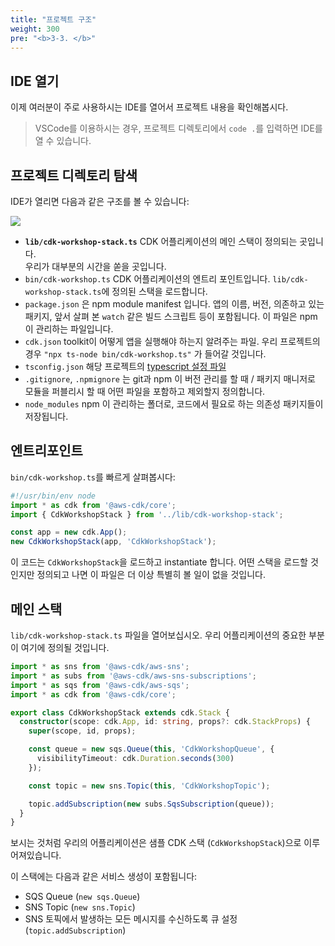 ```yaml
---
title: "프로젝트 구조"
weight: 300
pre: "<b>3-3. </b>"
---
```


## IDE 열기


이제 여러분이 주로 사용하시는 IDE를 열어서 프로젝트 내용을 확인해봅시다.
> VSCode를 이용하시는 경우, 프로젝트 디렉토리에서 `code .`를 입력하면 IDE를 열 수 있습니다.

## 프로젝트 디렉토리 탐색

IDE가 열리면 다음과 같은 구조를 볼 수 있습니다:

![](/images/15-cdk/structure.png)

* __`lib/cdk-workshop-stack.ts`__ CDK 어플리케이션의 메인 스택이 정의되는 곳입니다.  
  우리가 대부분의 시간을 쏟을 곳입니다.
* `bin/cdk-workshop.ts` CDK 어플리케이션의 엔트리 포인트입니다. `lib/cdk-workshop-stack.ts`에 정의된 스택을 로드합니다.
* `package.json` 은 npm module manifest 입니다. 앱의 이름, 버전, 의존하고 있는 패키지, 앞서 살펴 본 `watch` 같은 빌드 스크립트 등이 포함됩니다. 이 파일은 npm 이 관리하는 파일입니다.
* `cdk.json` toolkit이 어떻게 앱을 실행해야 하는지 알려주는 파일. 우리 프로젝트의 경우  `"npx ts-node bin/cdk-workshop.ts"` 가 들어갈 것입니다.
* `tsconfig.json` 해당 프로젝트의 [typescript
  설정 파일](https://www.typescriptlang.org/docs/handbook/tsconfig-json.html)
* `.gitignore`, `.npmignore` 는 git과 npm 이 버전 관리를 할 때 / 패키지 매니저로 모듈을 퍼블리시 할 때 어떤 파일을 포함하고 제외할지 정의합니다.
* `node_modules` npm 이 관리하는 폴더로, 코드에서 필요로 하는 의존성 패키지들이 저장됩니다.

## 엔트리포인트

`bin/cdk-workshop.ts`를 빠르게 살펴봅시다:

```js
#!/usr/bin/env node
import * as cdk from '@aws-cdk/core';
import { CdkWorkshopStack } from '../lib/cdk-workshop-stack';

const app = new cdk.App();
new CdkWorkshopStack(app, 'CdkWorkshopStack');
```

이 코드는 `CdkWorkshopStack`을 로드하고 instantiate 합니다.
어떤 스택을 로드할 것인지만 정의되고 나면 이 파일은 더 이상 특별히 볼 일이 없을 것입니다.


## 메인 스택

`lib/cdk-workshop-stack.ts` 파일을 열어보십시오. 우리 어플리케이션의 중요한 부분이 여기에 정의될 것입니다.

```ts
import * as sns from '@aws-cdk/aws-sns';
import * as subs from '@aws-cdk/aws-sns-subscriptions';
import * as sqs from '@aws-cdk/aws-sqs';
import * as cdk from '@aws-cdk/core';

export class CdkWorkshopStack extends cdk.Stack {
  constructor(scope: cdk.App, id: string, props?: cdk.StackProps) {
    super(scope, id, props);

    const queue = new sqs.Queue(this, 'CdkWorkshopQueue', {
      visibilityTimeout: cdk.Duration.seconds(300)
    });

    const topic = new sns.Topic(this, 'CdkWorkshopTopic');

    topic.addSubscription(new subs.SqsSubscription(queue));
  }
}
```

보시는 것처럼 우리의 어플리케이션은 샘플 CDK 스택 (`CdkWorkshopStack`)으로 이루어져있습니다.

이 스택에는 다음과 같은 서비스 생성이 포함됩니다:

- SQS Queue (`new sqs.Queue`)
- SNS Topic (`new sns.Topic`)
- SNS 토픽에서 발생하는 모든 메시지를 수신하도록 큐 설정 (`topic.addSubscription`)